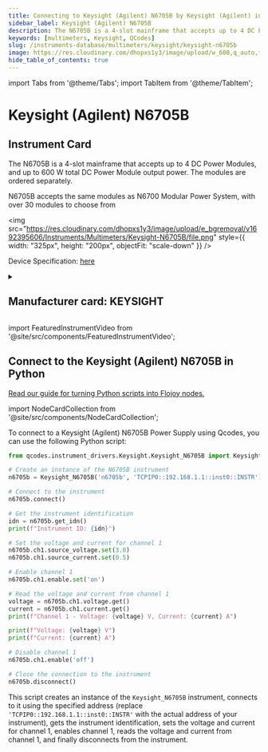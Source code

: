 ```yaml
---
title: Connecting to Keysight (Agilent) N6705B by Keysight (Agilent) in Python
sidebar_label: Keysight (Agilent) N6705B
description: The N6705B is a 4-slot mainframe that accepts up to 4 DC Power Modules, and up to 600 W total DC Power Module output power. The modules are ordered separately. N6705B accepts the same modules as N6700 Modular Power System, with over 30 modules to choose from
keywords: [multimeters, Keysight, QCodes]
slug: /instruments-database/multimeters/keysight/keysight-n6705b
image: https://res.cloudinary.com/dhopxs1y3/image/upload/w_600,q_auto,f_auto/e_bgremoval/v1692395606/Instruments/Multimeters/Keysight-N6705B/file.jpg
hide_table_of_contents: true
---
```


import Tabs from '@theme/Tabs';
import TabItem from '@theme/TabItem';

# Keysight (Agilent) N6705B

## Instrument Card

<div className="flex">

<div>

The N6705B is a 4-slot mainframe that accepts up to 4 DC Power Modules, and up to 600 W total DC Power Module output power. The modules are ordered separately. 

N6705B accepts the same modules as N6700 Modular Power System, with over 30 modules to choose from

</div>

<img src="https://res.cloudinary.com/dhopxs1y3/image/upload/e_bgremoval/v1692395606/Instruments/Multimeters/Keysight-N6705B/file.png" style={{ width: "325px", height: "200px", objectFit: "scale-down" }} />

</div>

<div className="flex text-center">

<p>Device Specification: <a target="\_blank" href="https://www.keysight.com/us/en/assets/7018-01522/data-sheets/5989-6319.pdf">here</a></p>

</div>

<details style={{ marginTop: "15px"}}>
<summary><h2>Manufacturer card: KEYSIGHT</h2></summary>

<img src="https://res.cloudinary.com/dhopxs1y3/image/upload/v1692125973/Instruments/Vendor%20Logos/Keysight.png" style={{ width: "100%", height: "170px",objectFit: "scale-down" }} />

Keysight (Agilent) Technologies, or Keysight, is an American company that manufactures electronics test and measurement equipment and software.

<ul>
  <li>Headquarters: USA</li>
  <li>Yearly Revenue (millions, USD): 5420.0</li>
  <li>Vendor Website: <a href="https://www.keysight.com/us/en/home.html">here</a></li>
</ul>
</details>

import FeaturedInstrumentVideo from '@site/src/components/FeaturedInstrumentVideo';

<FeaturedInstrumentVideo category='MULTIMETERS' manufacturer='KEYSIGHT'></FeaturedInstrumentVideo>


## Connect to the Keysight (Agilent) N6705B in Python

[Read our guide for turning Python scripts into Flojoy nodes.](https://docs.flojoy.ai/custom-nodes/creating-custom-node/)

import NodeCardCollection from '@site/src/components/NodeCardCollection';

<Tabs>

<TabItem value="Flojoy" label="Flojoy" className="flojoy-instrument-tabs">

<NodeCardCollection category='MULTIMETERS' manufacturer='KEYSIGHT'></NodeCardCollection>

</TabItem>
<TabItem value="QCodes" label="QCodes">

To connect to a Keysight (Agilent) N6705B Power Supply using Qcodes, you can use the following Python script:

```python
from qcodes.instrument_drivers.Keysight.Keysight_N6705B import Keysight_N6705B

# Create an instance of the N6705B instrument
n6705b = Keysight_N6705B('n6705b', 'TCPIP0::192.168.1.1::inst0::INSTR')

# Connect to the instrument
n6705b.connect()

# Get the instrument identification
idn = n6705b.get_idn()
print(f"Instrument ID: {idn}")

# Set the voltage and current for channel 1
n6705b.ch1.source_voltage.set(3.0)
n6705b.ch1.source_current.set(0.5)

# Enable channel 1
n6705b.ch1.enable.set('on')

# Read the voltage and current from channel 1
voltage = n6705b.ch1.voltage.get()
current = n6705b.ch1.current.get()
print(f"Channel 1 - Voltage: {voltage} V, Current: {current} A")

print(f"Voltage: {voltage} V")
print(f"Current: {current} A")

# Disable channel 1
n6705b.ch1.enable('off')

# Close the connection to the instrument
n6705b.disconnect()
```

This script creates an instance of the `Keysight_N6705B` instrument, connects to it using the specified address (replace `'TCPIP0::192.168.1.1::inst0::INSTR'` with the actual address of your instrument), gets the instrument identification, sets the voltage and current for channel 1, enables channel 1, reads the voltage and current from channel 1, and finally disconnects from the instrument.

</TabItem>
</Tabs>